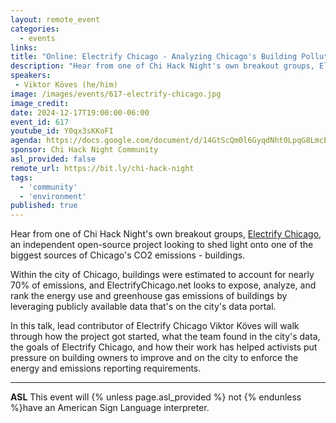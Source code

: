 ```yaml
---
layout: remote_event
categories:
  - events
links: 
title: "Online: Electrify Chicago - Analyzing Chicago's Building Pollution"
description: "Hear from one of Chi Hack Night's own breakout groups, Electrify Chicago, an independent open-source project looking to shed light onto one of the biggest sources of Chicago's CO2 emissions - buildings. In this talk, lead contributor of Electrify Chicago Viktor Köves will walk through how the project got started, what the team found in the city's data, the goals of Electrify Chicago, and how their work has helped activists put pressure on building owners to improve and on the city to enforce the energy and emissions reporting requirements."
speakers:
 - Viktor Köves (he/him)
image: /images/events/617-electrify-chicago.jpg
image_credit:
date: 2024-12-17T19:00:00-06:00
event_id: 617
youtube_id: Y0qx3sKKoFI
agenda: https://docs.google.com/document/d/14GtScQm0l6GyqdNht0LpqG8LmcEF7i3COjNJ06PaTj8/edit#
sponsor: Chi Hack Night Community
asl_provided: false
remote_url: https://bit.ly/chi-hack-night
tags: 
  - 'community'
  - 'environment'
published: true
---
```


Hear from one of Chi Hack Night's own breakout groups, [Electrify Chicago](https://electrifychicago.net/), an independent open-source project looking to shed light onto one of the biggest sources of Chicago's CO2 emissions - buildings.

Within the city of Chicago, buildings were estimated to account for nearly 70% of emissions, and ElectrifyChicago.net looks to expose, analyze, and rank the energy use and greenhouse gas emissions of buildings by leveraging publicly available data that's on the city's data portal.

In this talk, lead contributor of Electrify Chicago Viktor Köves will walk through how the project got started, what the team found in the city's data, the goals of Electrify Chicago, and how their work has helped activists put pressure on building owners to improve and on the city to enforce the energy and emissions reporting requirements.

---

**ASL** This event will {% unless page.asl_provided %} not {% endunless %}have an American Sign Language interpreter.
